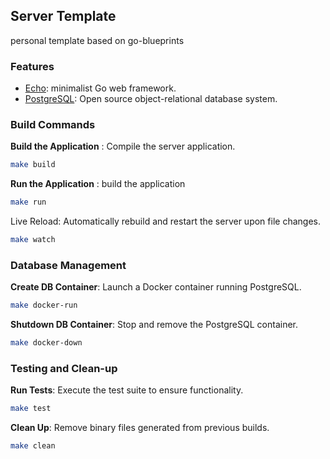 ## Server Template

personal template based on go-blueprints 

### Features
- [Echo](https://github.com/labstack/echo): minimalist Go web framework.
- [PostgreSQL](https://www.postgresql.org/): Open source object-relational database system.

### Build Commands

**Build the Application** : Compile the server application.
```bash
make build
```

**Run the Application** : build the application
```bash
make run
```

Live Reload: Automatically rebuild and restart the server upon file changes.
```bash
make watch
```

### Database Management

**Create DB Container**: Launch a Docker container running PostgreSQL.
```bash
make docker-run
```

**Shutdown DB Container**: Stop and remove the PostgreSQL container.
```bash
make docker-down
```

### Testing and Clean-up
**Run Tests**: Execute the test suite to ensure functionality.

```bash
make test
```

**Clean Up**: Remove binary files generated from previous builds.
```bash
make clean
```
